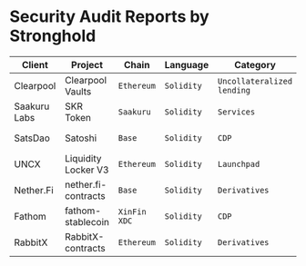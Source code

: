 # Security Audit Reports by Stronghold

| Client  | Project                            | Chain         | Language     | Category      | End Date           | Report  |
|---------|------------------------------------|---------------|--------------|---------------|--------------------|---------|
| Clearpool | Clearpool Vaults | `Ethereum` | `Solidity` | `Uncollateralized lending` | May 02, 2024 | [link](https://github.com/strongholdsec/audits/blob/main/Clearpool/ClearpoolVaults/Clearpool%20Vaults%20Security%20Audit%20Report.pdf)
| Saakuru Labs | SKR Token | `Saakuru` | `Solidity` | `Services` | April 25, 2024 | [link](https://github.com/strongholdsec/audits/blob/main/SaakuruLabs/SKRToken/Saakuru%20Labs%20SKR%20Token%20Audit%20Report.pdf)
| SatsDao | Satoshi | `Base` | `Solidity` | `CDP` | April 20, 2024 | [link](https://github.com/strongholdsec/audits/blob/main/SatsDao/satoshi/SatsDao%20Satoshi%20Audit%20Report.pdf)
| UNCX | Liquidity Locker V3 | `Ethereum` | `Solidity` | `Launchpad` | February 07, 2024 | [link](https://github.com/strongholdsec/audits/blob/main/UNCX/LiquidityLockerV3/UNCX%20Liquidity%20Locker%20V3%20Security%20Audit%20Report.pdf)
| Nether.Fi  | nether.fi-contracts | `Base` | `Solidity` | `Derivatives` | November 29, 2023 | [link](https://github.com/strongholdsec/audits/blob/main/NetherFi/netherFi-contracts/NetherFi%20Audit%20Report.pdf)
| Fathom  | fathom-stablecoin | `XinFin XDC` | `Solidity` | `CDP` | September 29, 2023 | [link](https://github.com/strongholdsec/audits/blob/main/Fathom/fathom-stablecoin/Fathom%20Stablecoin%20Audit%20Report.pdf)
| RabbitX | RabbitX-contracts | `Ethereum`    | `Solidity` | `Derivatives` | August 25, 2023    | [link](https://github.com/strongholdsec/audits/blob/main/RabbitX/RabbitX-contracts/RabbitX%20Audit%20Report.pdf)
